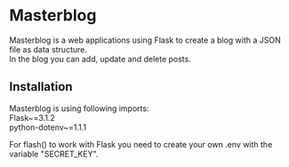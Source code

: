 # Masterblog

Masterblog is a web applications using Flask to create a blog with a JSON file as data structure. <br>
In the blog you can add, update and delete posts.

## Installation

Masterblog is using following imports: <br>
Flask~=3.1.2 <br>
python-dotenv~=1.1.1 <br>

For flash() to work with Flask you need to create your own .env with the variable "SECRET_KEY". 

   



